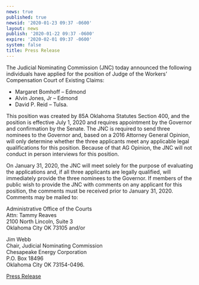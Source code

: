 ```yaml
---
news: true
published: true
newsid: '2020-01-23 09:37 -0600'
layout: news
publish: '2020-01-22 09:37 -0600'
expire: '2020-02-01 09:37 -0600'
system: false
title: Press Release
---
```

The Judicial Nominating Commission (JNC) today announced the following individuals have applied for the position of Judge of the Workers’ Compensation Court of Existing Claims:

- Margaret Bomhoff – Edmond
- Alvin Jones, Jr – Edmond
- David P. Reid – Tulsa.

This position was created by 85A Oklahoma Statutes Section 400, and the position is effective July 1, 2020 and requires appointment by the Governor and confirmation by the Senate. The JNC is required to send three nominees to the Governor and, based on a 2016 Attorney General Opinion, will only determine whether the three applicants meet any applicable legal qualifications for this position. Because of that AG Opinion, the JNC will not conduct in person interviews for this position.

On January 31, 2020, the JNC will meet solely for the purpose of evaluating the applications and, if all three applicants are legally qualified, will immediately provide the three nominees to the Governor. If members of the public wish to provide the JNC with comments on any applicant for this position, the comments must be received prior to January 31, 2020. Comments may be mailed to:

Administrative Office of the Courts  
Attn: Tammy Reaves  
2100 North Lincoln, Suite 3  
Oklahoma City OK 73105 and/or  

Jim Webb  
Chair, Judicial Nominating Commission  
Chesapeake Energy Corporation  
P.O. Box 18496  
Oklahoma City OK 73154-0496.  

[Press Release](http://www.oscn.net/images/news/jnc-press-release-workers-comp-court-of-existing-claims.pdf)